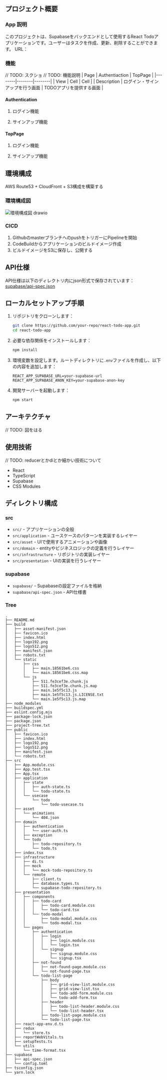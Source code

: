 ## プロジェクト概要
### App 説明
このプロジェクトは、Supabaseをバックエンドとして使用するReact Todoアプリケーションです。ユーザーはタスクを作成、更新、削除することができます。
URL：

### 機能

// TODO: スクショ
// TODO: 機能説明
| Page | Authentiaction | TopPage |
|--------|--------|--------|
| View | Cell | Cell |
| Description | ログイン・サインアップを行う画面 | TODOアプリを提供する画面 |

#### Authentication
1. ログイン機能

2. サインアップ機能

#### TopPage
1. ログイン機能

2. サインアップ機能


## 環境構成
AWS Route53 + CloudFront + S3構成を構築する

### 環境構成図
![環境構成図 drawio](https://github.com/user-attachments/assets/4ae8181d-3dd2-432a-8704-819652987a2e)

### CICD
1. GithubのmasterブランチへのpushをトリガーにPipelineを開始
2. CodeBuildからアプリケーションのビルドイメージ作成
3. ビルドイメージをS3に保存し、公開する

## API仕様
API仕様は以下のディレクトリ内にjson形式で保存されています：
[supabase/api-spec.json](supabase/api-spec.json)

## ローカルセットアップ手順

1. リポジトリをクローンします：
    ```sh
    git clone https://github.com/your-repo/react-todo-app.git
    cd react-todo-app
    ```

2. 必要な依存関係をインストールします：
    ```sh
    npm install
    ```

3. 環境変数を設定します。ルートディレクトリに`.env`ファイルを作成し、以下の内容を追加します：
    ```env
    REACT_APP_SUPABASE_URL=your-supabase-url
    REACT_APP_SUPABASE_ANON_KEY=your-supabase-anon-key
    ```

4. 開発サーバーを起動します：
    ```sh
    npm start
    ```

## アーキテクチャ

// TODO: 図をはる

## 使用技術
// TODO: reducerとかdiとか細かい技術について
- React
- TypeScript
- Supabase
- CSS Modules

## ディレクトリ構成

### src
- `src/`               - アプリケーションの全般
- `src/application`    - ユースケースのパターンを実装するレイヤー
- `src/asset`          - UIで使用するアニメーションや画像
- `src/domain`         - entityやビジネスロジックの定義を行うレイヤー
- `src/infrastructure` - リポジトリの実装レイヤー
- `src/presentation`   - UIの実装を行うレイヤー

### supabase
- `supabase/`              - Supabaseの設定ファイルを格納
- `supabase/api-spec.json` - API仕様書

### Tree
```
.
├── README.md
├── build
│   ├── asset-manifest.json
│   ├── favicon.ico
│   ├── index.html
│   ├── logo192.png
│   ├── logo512.png
│   ├── manifest.json
│   ├── robots.txt
│   └── static
│       ├── css
│       │   ├── main.18561be6.css
│       │   └── main.18561be6.css.map
│       └── js
│           ├── 511.fe3cef3e.chunk.js
│           ├── 511.fe3cef3e.chunk.js.map
│           ├── main.1e5f5c13.js
│           ├── main.1e5f5c13.js.LICENSE.txt
│           └── main.1e5f5c13.js.map
├── node_modules
├── buildspec.yml
├── eslint.config.mjs
├── package-lock.json
├── package.json
├── project-tree.txt
├── public
│   ├── favicon.ico
│   ├── index.html
│   ├── logo192.png
│   ├── logo512.png
│   ├── manifest.json
│   └── robots.txt
├── src
│   ├── App.module.css
│   ├── App.test.tsx
│   ├── App.tsx
│   ├── application
│   │   ├── state
│   │   │   ├── auth-state.ts
│   │   │   └── todo-state.ts
│   │   └── usecase
│   │       └── todo
│   │           └── todo-usecase.ts
│   ├── asset
│   │   └── animations
│   │       └── 404.json
│   ├── domain
│   │   ├── authentication
│   │   │   └── user-auth.ts
│   │   ├── exception
│   │   └── todo
│   │       ├── todo-repository.ts
│   │       └── todo.ts
│   ├── index.tsx
│   ├── infrastructure
│   │   ├── di.ts
│   │   ├── mock
│   │   │   └── mock-todo-repository.ts
│   │   └── remote
│   │       ├── client.ts
│   │       ├── database.types.ts
│   │       └── supabase-todo-repository.ts
│   ├── presentation
│   │   ├── components
│   │   │   ├── todo-card
│   │   │   │   ├── todo-card.module.css
│   │   │   │   └── todo-card.tsx
│   │   │   └── todo-modal
│   │   │       ├── todo-modal.module.css
│   │   │       └── todo-modal.tsx
│   │   └── pages
│   │       ├── authentication
│   │       │   ├── login
│   │       │   │   ├── login.module.css
│   │       │   │   └── login.tsx
│   │       │   └── signup
│   │       │       ├── signup.module.css
│   │       │       └── signup.tsx
│   │       ├── not-found
│   │       │   ├── not-found-page.module.css
│   │       │   └── not-found-page.tsx
│   │       └── todo-list-page
│   │           ├── body
│   │           │   ├── grid-view-list.module.css
│   │           │   ├── grid-view-list.tsx
│   │           │   ├── todo-add-form.module.css
│   │           │   └── todo-add-form.tsx
│   │           ├── header
│   │           │   ├── todo-list-header.module.css
│   │           │   └── todo-list-header.tsx
│   │           ├── todo-list-page.module.css
│   │           └── todo-list-page.tsx
│   ├── react-app-env.d.ts
│   ├── redux
│   │   └── store.ts
│   ├── reportWebVitals.ts
│   ├── setupTests.ts
│   └── utils
│       └── time-format.tsx
├── supabase
│   ├── api-spec.json
│   └── config.toml
├── tsconfig.json
└── yarn.lock
```